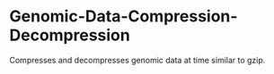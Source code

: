 # Genomic-Data-Compression-Decompression
Compresses and decompresses genomic data at time similar to gzip.

